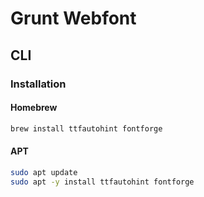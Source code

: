 # Grunt Webfont

## CLI

### Installation

#### Homebrew

```sh
brew install ttfautohint fontforge
```

#### APT

```sh
sudo apt update
sudo apt -y install ttfautohint fontforge
```

<!--
{,*/}*
-->
